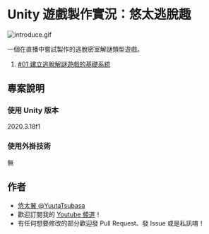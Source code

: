 # Unity 遊戲製作實況：悠太逃脫趣

![introduce.gif](introduce.gif)

一個在直播中嘗試製作的逃脫密室解謎類型遊戲。

1. [#01 建立逃脫解謎遊戲的基礎系統](https://yutaii.run/v/214)

## 專案說明

### 使用 Unity 版本
2020.3.18f1

### 使用外掛技術
無

## 作者
- [悠太翼 @YuutaTsubasa](http://yutaii.run/twitter)
- 歡迎訂閱我的 [Youtube 頻道](http://yutaii.run/youtube)！
- 有任何想要修改的部分歡迎發 Pull Request、發 Issue 或是私訊唷！